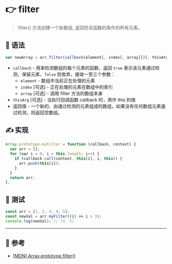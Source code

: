 # 👉 filter

> filter() 方法创建一个新数组, 返回符合函数的条件的所有元素。

## 💠 语法

```js
var newArray = arr.filter(callback(element[, index[, array]])[, thisArg])
```

- `callback` - 用来检测数组的每个元素的函数，返回 `true` 表示该元素通过检测，保留元素，`false` 则舍弃，接收一至三个参数：
  - `element` - 数组中当前正在处理的元素
  - `index` [可选] - 正在处理的元素在数组中的索引
  - `array` [可选] - 调用 filter 方法的数组本身
- `thisArg` [可选] - 当执行回调函数 callback 时，用作 this 的值
- 返回值 - 一个新的、由通过检测的元素组成的数组，如果没有任何数组元素通过检测，则返回空数组。

## ✍️ 实现

```js
Array.prototype.myFilter = function (callback, context) {
  var arr = [];
  for (var i = 0; i < this.length; i++) {
    if (callback.call(context, this[i], i, this)) {
      arr.push(this[i]);
    }
  }
  return arr;
};
```

## 📌 测试

```js
const arr = [1, 2, 3, 4, 5];
const newVal = arr.myFilter((i) => i > 3);
console.log(newVal); // [4, 5]
```

---

## 🔗 参考

- [[MDN] Array.prototype.filter()](https://developer.mozilla.org/zh-CN/docs/Web/JavaScript/Reference/Global_Objects/Array/filter)
